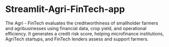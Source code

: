# Streamlit-Agri-FinTech-app
The Agri - FinTech evaluates the creditworthiness of smallholder farmers and agribusinesses using financial data, crop yield, and operational efficiency. It generates a credit risk score, helping microfinance institutions, AgriTech startups, and FinTech lenders assess and support farmers.
